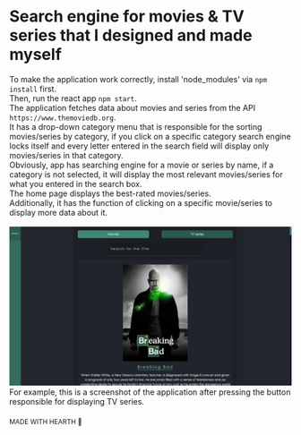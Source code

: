 # Search engine for movies & TV series that I designed and made myself
To make the application work correctly, install 'node_modules' via `npm install` first.<br>
Then, run the react app `npm start`.<br>
The application fetches data about movies and series from the API `https://www.themoviedb.org`.<br>
It has a drop-down category menu that is responsible for the sorting movies/series by category, if you click on a specific category search engine locks itself and every letter entered in the search field will display only movies/series in that category.<br>
Obviously, app has searching engine for a movie or series by name, if a category is not selected, it will display the most relevant movies/series for what you entered in the search box. <br>
The home page displays the best-rated movies/series.<br>
Additionally, it has the function of clicking on a specific movie/series to display more data about it.
<br><br>
![Alt text](/screenshots/screenshot.png?raw=true "Optional Title")
For example, this is a screenshot of the application after pressing the button responsible for displaying TV series.

<sub>MADE WITH HEARTH 🖤</sub>
